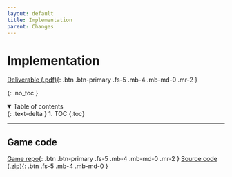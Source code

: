 ```yaml
---
layout: default
title: Implementation
parent: Changes
---
```


# Implementation

[Deliverable (.pdf)](/assets/deliverables-new/Impl2.pdf){: .btn .btn-primary .fs-5 .mb-4 .mb-md-0 .mr-2 }

{: .no_toc }

<details open markdown="block">
  <summary>
    Table of contents
  </summary>
  {: .text-delta }
1. TOC
{:toc}
</details>

---

## Game code

[Game repo](https://github.com/hardgforgifs/game){: .btn .btn-primary .fs-5 .mb-4 .mb-md-0 .mr-2 } [Source code (.zip)](https://github.com/hardgforgifs/game/archive/1.0.3.zip){: .btn .fs-5 .mb-4 .mb-md-0 }
